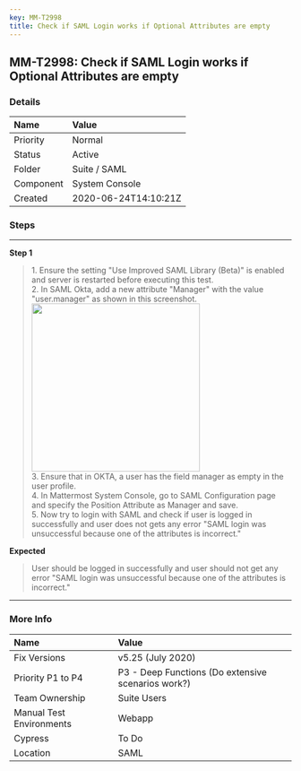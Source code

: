 ```yaml
---
key: MM-T2998
title: Check if SAML Login works if Optional Attributes are empty
---
```


## MM-T2998: Check if SAML Login works if Optional Attributes are empty

### Details

| Name      | Value                |
| :-------- | :------------------- |
| Priority  | Normal               |
| Status    | Active               |
| Folder    | Suite / SAML         |
| Component | System Console       |
| Created   | 2020-06-24T14:10:21Z |

### Steps

<hr/>

**Step 1**

> <article>1. Ensure the setting "Use Improved SAML Library (Beta)" is enabled and server is restarted before executing this test. <br>2. In SAML Okta, add a new attribute "Manager" with the value "user.manager" as shown in this screenshot.<br><img src="https://smartbear-tm4j-prod-us-west-2-attachment-rich-text.s3.us-west-2.amazonaws.com/embedded-f3277290f945470c4add5d21ef3dc7ca7b74388fc7152bfb6b99ae58c66a95a8-1593007628541-Screenshot+2020-06-24+at+7.36.03+PM.png" style="width: 300px;" class="fr-fil fr-dib"><br>3. Ensure that in OKTA, a user has the field manager as empty in the user profile.<br>4. In Mattermost System Console, go to SAML Configuration page and specify the Position Attribute as Manager and save.<br>5. Now try to login with SAML and check if user is logged in successfully and user does not gets any error "SAML login was unsuccessful because one of the attributes is incorrect."</article>

**Expected**

> <article>User should be logged in successfully and user should not get any error "SAML login was unsuccessful because one of the attributes is incorrect."</article>

<hr/>

### More Info

| Name                     | Value                                              |
| :----------------------- | :------------------------------------------------- |
| Fix Versions             | v5.25 (July 2020)                                  |
| Priority P1 to P4        | P3 - Deep Functions (Do extensive scenarios work?) |
| Team Ownership           | Suite Users                                        |
| Manual Test Environments | Webapp                                             |
| Cypress                  | To Do                                              |
| Location                 | SAML                                               |
